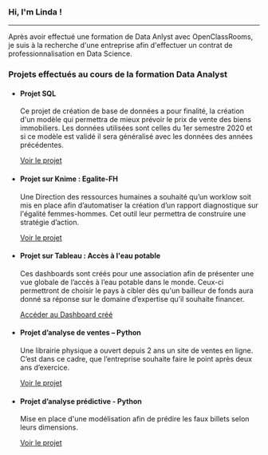 ###  Hi, I'm Linda !
_______________________________________________
Après avoir effectué une formation de Data Anlyst avec OpenClassRooms, je suis à la recherche d'une entreprise afin d'effectuer un contrat de professionnalisation en Data Science. <br/>
<h3>Projets effectués au cours de la formation Data Analyst</h3>
<ul><li><h4>Projet SQL</h4>
Ce projet de création de base de données a pour finalité, la création d'un modèle qui permettra de mieux prévoir le prix de vente des biens immobiliers. Les données utilisées sont celles du 1er semestre 2020 et si ce modèle est validé il sera généralisé avec les données des années précédentes.

 <a href="https://github.com/Linda1204/Data_Analyst/tree/main/SQL"> Voir le projet </a> 
 </li>
<li><h4>Projet sur Knime : Egalite-FH </h4>
Une Direction des ressources humaines a souhaité qu’un worklow soit mis en place afin d’automatiser la création d’un rapport diagnostique sur l'égalité femmes-hommes. Cet outil leur permettra de construire une stratégie d’action.
  
 <a href="https://github.com/Linda1204/Data_Analyst/tree/main/Egalite-FH_Knime">Voir le projet </a>
</li>
<li><h4>Projet sur Tableau : Accès à l'eau potable</h4>
Ces dashboards sont créés pour une association afin de présenter une vue globale de l’accès à l’eau potable dans le monde. Ceux-ci permettront de choisir le pays à cibler dès qu'un bailleur de fonds aura donné sa réponse sur le domaine d’expertise qu’il souhaite financer.

<a href="https://public.tableau.com/views/Etude_eau_potable/Etudesurleaupotable?:language=fr-FR&:display_count=n&:origin=viz_share_link">Accéder au Dashboard créé </a> 
  </li>

<li><h4>Projet d’analyse de ventes – Python</h4>
Une librairie physique a ouvert depuis 2 ans un site de ventes en ligne. C’est dans ce cadre, que l’entreprise souhaite faire le point après deux ans d’exercice.

<a href="https://github.com/Linda1204/Data_Analyst/tree/main/Analyse-ventes_Python">Voir le projet </a>
</li>

<li><h4>Projet d’analyse prédictive - Python</h4>
Mise en place d'une modélisation afin de prédire les faux billets selon leurs dimensions.

<a href="https://github.com/Linda1204/Data_Analyst/tree/main/Analyse-predictive_Python">Voir le projet </a>

</li>

</ul>


<!--
**Linda1204/Linda1204** is a ✨ _special_ ✨ repository because its `README.md` (this file) appears on your GitHub profile.

Here are some ideas to get you started:

- 🔭 I’m currently working on ...
- 🌱 I’m currently learning ...
- 👯 I’m looking to collaborate on ...
- 🤔 I’m looking for help with ...
- 💬 Ask me about ...
- 📫 How to reach me: ...
- 😄 Pronouns: ...
- ⚡ Fun fact: ...
-->
